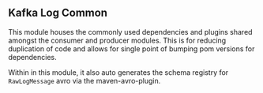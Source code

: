 ## Kafka Log Common

This module houses the commonly used dependencies and plugins shared amongst the consumer
and producer modules. This is for reducing duplication of code and allows for single point of bumping
pom versions for dependencies.

Within in this module, it also auto generates the schema registry for `RawLogMessage` avro via the maven-avro-plugin. 
